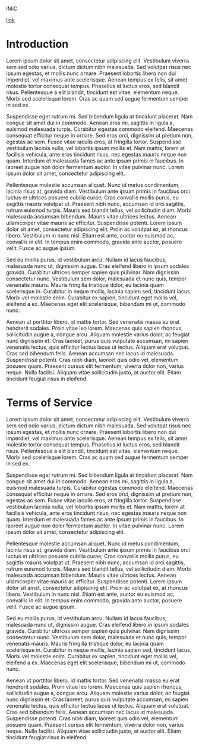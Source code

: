 IMiC

[link](#introduction)

# Introduction
Lorem ipsum dolor sit amet, consectetur adipiscing elit. Vestibulum viverra sem sed odio varius, dictum dictum nibh malesuada. Sed volutpat risus nec ipsum egestas, et mollis nunc ornare. Praesent lobortis libero non dui imperdiet, vel maximus ante scelerisque. Aenean tempus ex felis, sit amet molestie tortor consequat tempus. Phasellus id luctus eros, sed blandit risus. Pellentesque a elit blandit, tincidunt est vitae, elementum neque. Morbi sed scelerisque lorem. Cras ac quam sed augue fermentum semper in sed ex.

Suspendisse eget rutrum mi. Sed bibendum ligula at tincidunt placerat. Nam congue sit amet dui in commodo. Aenean eros mi, sagittis in ligula a, euismod malesuada turpis. Curabitur egestas commodo eleifend. Maecenas consequat efficitur neque in ornare. Sed eros orci, dignissim ut pretium non, egestas ac sem. Fusce vitae iaculis eros, at fringilla tortor. Suspendisse vestibulum lacinia nulla, vel lobortis ipsum mollis et. Nam mattis, lorem at facilisis vehicula, ante eros tincidunt risus, nec egestas mauris neque non quam. Interdum et malesuada fames ac ante ipsum primis in faucibus. In laoreet augue non dolor fermentum auctor. In vitae pulvinar nunc. Lorem ipsum dolor sit amet, consectetur adipiscing elit.

Pellentesque molestie accumsan aliquet. Nunc id metus condimentum, lacinia risus at, gravida diam. Vestibulum ante ipsum primis in faucibus orci luctus et ultrices posuere cubilia curae; Cras convallis mollis purus, eu sagittis mauris volutpat ut. Praesent nibh nunc, accumsan id orci sagittis, rutrum euismod turpis. Mauris sed blandit tellus, vel sollicitudin diam. Morbi malesuada accumsan bibendum. Mauris vitae ultrices lectus. Aenean ullamcorper vitae mauris ac efficitur. Suspendisse potenti. Lorem ipsum dolor sit amet, consectetur adipiscing elit. Proin ac volutpat ex, at rhoncus libero. Vestibulum in nunc nisl. Etiam est ante, auctor eu euismod ac, convallis in elit. In tempus enim commodo, gravida ante auctor, posuere velit. Fusce ac augue ipsum.

Sed eu mollis purus, id vestibulum arcu. Nullam id lacus faucibus, malesuada nunc ut, dignissim augue. Cras eleifend libero in ipsum sodales gravida. Curabitur ultrices semper sapien quis pulvinar. Nam dignissim consectetur nunc. Vestibulum sem dolor, malesuada et nunc quis, tempor venenatis mauris. Mauris fringilla tristique dolor, eu lacinia quam scelerisque in. Curabitur in neque mollis, lacinia sapien sed, tincidunt lacus. Morbi vel molestie enim. Curabitur ex sapien, tincidunt eget mollis vel, eleifend a ex. Maecenas eget elit scelerisque, bibendum mi ut, commodo nunc.

Aenean ut porttitor libero, id mattis tortor. Sed venenatis massa eu erat hendrerit sodales. Proin vitae leo lorem. Maecenas quis sapien rhoncus, sollicitudin augue a, congue arcu. Aliquam molestie varius dolor, ac feugiat nunc dignissim et. Cras laoreet, purus quis vulputate accumsan, mi sapien venenatis lectus, quis efficitur lectus lacus ut lectus. Aliquam erat volutpat. Cras sed bibendum felis. Aenean accumsan nec lacus id malesuada. Suspendisse potenti. Cras nibh diam, laoreet quis odio vel, elementum posuere quam. Praesent cursus elit fermentum, viverra dolor non, varius neque. Nulla facilisi. Aliquam vitae sollicitudin justo, at auctor elit. Etiam tincidunt feugiat risus in eleifend.

# Terms of Service


Lorem ipsum dolor sit amet, consectetur adipiscing elit. Vestibulum viverra sem sed odio varius, dictum dictum nibh malesuada. Sed volutpat risus nec ipsum egestas, et mollis nunc ornare. Praesent lobortis libero non dui imperdiet, vel maximus ante scelerisque. Aenean tempus ex felis, sit amet molestie tortor consequat tempus. Phasellus id luctus eros, sed blandit risus. Pellentesque a elit blandit, tincidunt est vitae, elementum neque. Morbi sed scelerisque lorem. Cras ac quam sed augue fermentum semper in sed ex.

Suspendisse eget rutrum mi. Sed bibendum ligula at tincidunt placerat. Nam congue sit amet dui in commodo. Aenean eros mi, sagittis in ligula a, euismod malesuada turpis. Curabitur egestas commodo eleifend. Maecenas consequat efficitur neque in ornare. Sed eros orci, dignissim ut pretium non, egestas ac sem. Fusce vitae iaculis eros, at fringilla tortor. Suspendisse vestibulum lacinia nulla, vel lobortis ipsum mollis et. Nam mattis, lorem at facilisis vehicula, ante eros tincidunt risus, nec egestas mauris neque non quam. Interdum et malesuada fames ac ante ipsum primis in faucibus. In laoreet augue non dolor fermentum auctor. In vitae pulvinar nunc. Lorem ipsum dolor sit amet, consectetur adipiscing elit.

Pellentesque molestie accumsan aliquet. Nunc id metus condimentum, lacinia risus at, gravida diam. Vestibulum ante ipsum primis in faucibus orci luctus et ultrices posuere cubilia curae; Cras convallis mollis purus, eu sagittis mauris volutpat ut. Praesent nibh nunc, accumsan id orci sagittis, rutrum euismod turpis. Mauris sed blandit tellus, vel sollicitudin diam. Morbi malesuada accumsan bibendum. Mauris vitae ultrices lectus. Aenean ullamcorper vitae mauris ac efficitur. Suspendisse potenti. Lorem ipsum dolor sit amet, consectetur adipiscing elit. Proin ac volutpat ex, at rhoncus libero. Vestibulum in nunc nisl. Etiam est ante, auctor eu euismod ac, convallis in elit. In tempus enim commodo, gravida ante auctor, posuere velit. Fusce ac augue ipsum.

Sed eu mollis purus, id vestibulum arcu. Nullam id lacus faucibus, malesuada nunc ut, dignissim augue. Cras eleifend libero in ipsum sodales gravida. Curabitur ultrices semper sapien quis pulvinar. Nam dignissim consectetur nunc. Vestibulum sem dolor, malesuada et nunc quis, tempor venenatis mauris. Mauris fringilla tristique dolor, eu lacinia quam scelerisque in. Curabitur in neque mollis, lacinia sapien sed, tincidunt lacus. Morbi vel molestie enim. Curabitur ex sapien, tincidunt eget mollis vel, eleifend a ex. Maecenas eget elit scelerisque, bibendum mi ut, commodo nunc.

Aenean ut porttitor libero, id mattis tortor. Sed venenatis massa eu erat hendrerit sodales. Proin vitae leo lorem. Maecenas quis sapien rhoncus, sollicitudin augue a, congue arcu. Aliquam molestie varius dolor, ac feugiat nunc dignissim et. Cras laoreet, purus quis vulputate accumsan, mi sapien venenatis lectus, quis efficitur lectus lacus ut lectus. Aliquam erat volutpat. Cras sed bibendum felis. Aenean accumsan nec lacus id malesuada. Suspendisse potenti. Cras nibh diam, laoreet quis odio vel, elementum posuere quam. Praesent cursus elit fermentum, viverra dolor non, varius neque. Nulla facilisi. Aliquam vitae sollicitudin justo, at auctor elit. Etiam tincidunt feugiat risus in eleifend.
